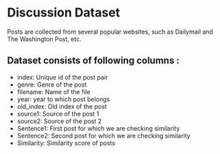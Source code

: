 # Discussion Dataset
Posts are collected from several popular websites, such as Dailymail and The Washington Post, etc.
## Dataset consists of following columns : 
- index: Unique id of the post pair
- genre: Genre of the post
- filename: Name of the file
- year: year to which post belongs
- old_index: Old index of the post
- source1: Source of the post 1
- source2: Source of the post 2
- Sentence1: First post for which we are checking similarity
- Sentence2: Second post for which we are checking similarity
- Similarity: Similarity score of posts
